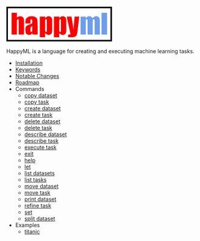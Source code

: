![happyml](../happyml.png)

HappyML is a language for creating and executing machine learning tasks.

<!-- TOC -->
* [Installation](INSTALL.md)
* [Keywords](KEYWORDS.md)
* [Notable Changes](NOTABLE_CHANGES.md)
* [Roadmap](ROADMAP.md)
* Commands
  * [copy dataset](commands/COPY_DATASET.md)
  * [copy task](commands/COPY_TASK.md)
  * [create dataset](commands/CREATE_DATASET.md)
  * [create task](commands/CREATE_TASK.md)
  * [delete dataset](commands/DELETE_DATASET.md)
  * [delete task](commands/DELETE_TASK.md)
  * [describe dataset](commands/DESCRIBE_DATASET.md)
  * [describe task](commands/DESCRIBE_TASK.md)
  * [execute task](commands/EXECUTE_TASK.md)
  * [exit](commands/EXIT.md)
  * [help](commands/HELP.md)
  * [let](commands/LET.md)
  * [list datasets](commands/LIST_DATASETS.md)
  * [list tasks](commands/LIST_TASKS.md)
  * [move dataset](commands/MOVE_DATASET.md)
  * [move task](commands/MOVE_TASK.md)
  * [print dataset](commands/PRINT_DATASET.md)
  * [refine task](commands/REFINE_TASK.md)
  * [set](commands/SET.md)
  * [split dataset](commands/SPLIT_DATASET.md)
* Examples
  * [titanic](examples/TITANIC.md)
<!-- TOC -->


